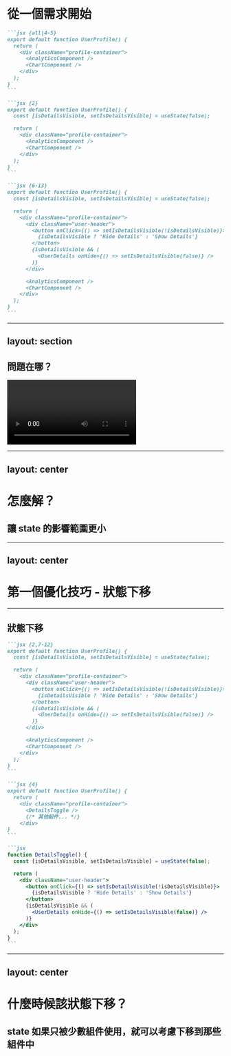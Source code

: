 # 從一個需求開始

````md magic-move
```jsx {all|4-5}
export default function UserProfile() {
  return (
    <div className="profile-container">
      <AnalyticsComponent />
      <ChartComponent />
    </div>
  );
}
```

```jsx {2}
export default function UserProfile() {
  const [isDetailsVisible, setIsDetailsVisible] = useState(false);

  return (
    <div className="profile-container">
      <AnalyticsComponent />
      <ChartComponent />
    </div>
  );
}
```

```jsx {6-13}
export default function UserProfile() {
  const [isDetailsVisible, setIsDetailsVisible] = useState(false);

  return (
    <div className="profile-container">
      <div className="user-header">
        <button onClick={() => setIsDetailsVisible(!isDetailsVisible)}>
          {isDetailsVisible ? 'Hide Details' : 'Show Details'}
        </button>
        {isDetailsVisible && (
          <UserDetails onHide={() => setIsDetailsVisible(false)} />
        )}
      </div>

      <AnalyticsComponent />
      <ChartComponent />
    </div>
  );
}
```
````

<!--
[click] 1. 假設我們有一個需求，要在 UserProfile 做一些新功能，這個 UserProfile 裡有像是 Analytics 或 Chart 的 Component
現在 PM 希望我們新增一個按鈕來控制是否顯示使用者詳細資訊，像是 Email、電話等等。

[click] 2. 所以我們很直接的用一個 state + button 來控制。

[click] 3. 加上一個條件判斷
-->

---
layout: section
---

## 問題在哪？

<Video autoplay controls>
  <source src="/ch-5/5-1/0.mp4" type="video/mp4" />
</Video>

<!--
我們剛剛的做法雖然可以完成需求，但有個潛在的問題：

可以看到這個影片，當我滑鼠點擊後（也就是那個黑色圈圈，每次出現都是點擊的意思），他會稍微延遲一點才會顯示 UserDetails 的內容。

這是因為每次 state 改變時，整個 UserProfile 組件都會重新 re-render。

包含：

- `AnalyticsComponent`
- `ChartComponent`

即使它們完全不需要 `isDetailsVisible` 的狀態，也會被迫重新執行，造成不必要的效能浪費。

如果我們把 `AnalyticsComponent` 和 `ChartComponent` 是很複雜的組件的話，這個問題會更明顯。

這種「不相關也被拖下水」的情況，在畫面簡單時可能看不出問題，但當元件變複雜、資料量變大、動畫增加時，就會開始明顯感受到：
-->

---
layout: center
---

# 怎麼解？

<h2 v-click>
讓 state 的影響範圍更小
</h2>

<!--
怎麼解決這個問題呢

[click] React 有個核心概念是
把 state 放到真正需要它的 component 裡面。

這樣，只有那個小範圍會 re-render，其他 component 則不受影響。
-->

---
layout: center
---

# 第一個優化技巧 - 狀態下移

<!--
也就是我們要說的第一個優化技巧
-->

---

## 狀態下移

````md magic-move
```jsx {2,7-12}
export default function UserProfile() {
  const [isDetailsVisible, setIsDetailsVisible] = useState(false);

  return (
    <div className="profile-container">
      <div className="user-header">
        <button onClick={() => setIsDetailsVisible(!isDetailsVisible)}>
          {isDetailsVisible ? 'Hide Details' : 'Show Details'}
        </button>
        {isDetailsVisible && (
          <UserDetails onHide={() => setIsDetailsVisible(false)} />
        )}
      </div>

      <AnalyticsComponent />
      <ChartComponent />
    </div>
  );
}
```

```jsx {4}
export default function UserProfile() {
  return (
    <div className="profile-container">
      <DetailsToggle />
      {/* 其他組件... */}
    </div>
}
```

```jsx
function DetailsToggle() {
  const [isDetailsVisible, setIsDetailsVisible] = useState(false);

  return (
    <div className="user-header">
      <button onClick={() => setIsDetailsVisible(!isDetailsVisible)}>
        {isDetailsVisible ? 'Hide Details' : 'Show Details'}
      </button>
      {isDetailsVisible && (
        <UserDetails onHide={() => setIsDetailsVisible(false)} />
      )}
    </div>
  );
}
```
````

<!--
觀察一下：其實 isDetailsVisible 這個狀態只被 button 和 UserDetails 使用，其他組件根本不需要這個狀態。

[click] 所以這個時候，我們可以把這段邏輯抽成一個獨立 component，叫它 DetailsToggle：

[click] 現在，每次顯示/隱藏 UserDetails 時，只有 DetailsToggle 會 re-render，其他複雜的元件完全不受影響，效能自然就更好了。
-->

---
layout: center
---

# 什麼時候該狀態下移？

<h2 v-click>
state 如果只被少數組件使用，就可以考慮下移到那些組件中
</h2>

<!--
這是很多人會問的問題。

[click]
其實原則很簡單：

state 如果只被少數組件使用，就可以考慮下移到那些組件中。

這樣可以有效縮小 re-render 的範圍、降低不必要的運算，
同時也讓 component 的邏輯更單純，未來閱讀與維護也更清楚。

你可以想像：每個 component 的職責越專一、影響範圍越小，
整體架構就越穩定也越容易優化。

當然，這前提是命名要清楚，避免搞不懂哪個組件是幹嘛的。
-->
